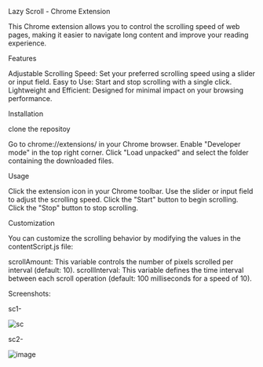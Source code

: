 Lazy Scroll - Chrome Extension

This Chrome extension allows you to control the scrolling speed of web pages, making it easier to navigate long content and improve your reading experience.

Features

Adjustable Scrolling Speed: Set your preferred scrolling speed using a slider or input field.
Easy to Use: Start and stop scrolling with a single click.
Lightweight and Efficient: Designed for minimal impact on your browsing performance.

Installation

clone the repositoy

Go to chrome://extensions/ in your Chrome browser.
Enable "Developer mode" in the top right corner.
Click "Load unpacked" and select the folder containing the downloaded files.   

Usage

Click the extension icon in your Chrome toolbar.
Use the slider or input field to adjust the scrolling speed.
Click the "Start" button to begin scrolling.
Click the "Stop" button to stop scrolling.


Customization

You can customize the scrolling behavior by modifying the values in the contentScript.js file:

scrollAmount: This variable controls the number of pixels scrolled per interval (default: 10).
scrollInterval: This variable defines the time interval between each scroll operation (default: 100 milliseconds for a speed of 10).

Screenshots:

sc1-

![sc](https://github.com/user-attachments/assets/21b930ed-d3b5-46e9-a12b-9bfd289da022)




sc2-

![image](https://github.com/user-attachments/assets/e0f6c7c5-daac-4df7-a0ff-849285f23f6f)

